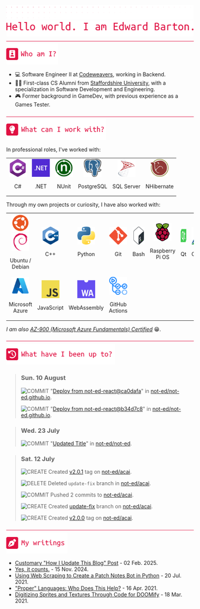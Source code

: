 <div align="left">
<img src="./greebles/dots.png">
<img src="./greebles/hero-greeting.png" alt="Hello, world. I am Edward Barton.">
</div>

<img align="center" width=1021 height=1 src="./greebles/line.png">

<div align="left">
<img src="./greebles/header-about.png" alt="Who am I?"></img>

- :computer: Software Engineer II at [Codeweavers](https://www.codeweavers.net/), working in Backend.
- :student: First-class CS Alumni from [Staffordshire University](https://www.staffs.ac.uk/), with a specialization in Software Development and Engineering.
- :video_game: Former background in GameDev, with previous experience as a Games Tester.
 
</div>

<img align="center" width=1021 height=1 src="./greebles/line.png">

<div align="left">
<img src="./greebles/header-technologies.png" alt="What can I work with?"></img>

In professional roles, I've worked with:

<table align="center">
<tr>
<td align="center">
<img width=48 height=48 src="./greebles/tech/csharp.png">

C#
</td>
<td align="center">
<img width=48 height=48 src="./greebles/tech/dotnet.png">

.NET
</td>
<td align="center">
<img width=48 height=48 src="./greebles/tech/nunit.png">

NUnit
</td>
<td align="center">
<img width=48 height=48 src="./greebles/tech/postgresql.png">

PostgreSQL
</td>
<td align="center">
<img width=48 height=48 src="./greebles/tech/sqlserver.png">

SQL Server
</td>
<td align="center">
<img width=48 height=48 src="./greebles/tech/nhibernate.png">

NHibernate
</td>
<tr>
</table>

Through my own projects or curiosity, I have also worked with:

<table align="center">
<tr>
<td align="center">
<img width=48 height=48 src="./greebles/tech/ubuntu.png">
<img width=48 height=48 src="./greebles/tech/debian.png">

Ubuntu / Debian
</td>
<td align="center">
<img width=48 height=48 src="./greebles/tech/cplusplus.png">

C++
</td>
<td align="center">
<img width=48 height=48 src="./greebles/tech/python.png">

Python
</td>
<td align="center">
<img width=48 height=48 src="./greebles/tech/git.png">

Git
</td>
<td align="center">
<img width=48 height=48 src="./greebles/tech/bash.png">

Bash
</td>
<td align="center">
<img width=48 height=48 src="./greebles/tech/raspberrypi.png">

Raspberry Pi OS
</td>
<td align="center">
<img width=48 height=48 src="./greebles/tech/qt.png">

Qt
</td>
<td align="center">
<img width=48 height=48 src="./greebles/tech/cmake.png">

CMake
</td>
</tr>
<tr>
<td align="center">
<img width=48 height=48 src="./greebles/tech/azure.png">

Microsoft Azure
</td>
<td align="center">
<img width=48 height=48 src="./greebles/tech/javascript.png">

JavaScript
</td>
<td align="center">
<img width=48 height=48 src="./greebles/tech/webassembly.png">

WebAssembly
</td>
<td align="center">
<img width=48 height=48 src="./greebles/tech/githubactions.png">

GitHub Actions
</td>
</tr>
</table>

*I am also [AZ-900 (Microsoft Azure Fundamentals) Certified](https://learn.microsoft.com/en-gb/users/not-ed/credentials/84505f8dcf8a6f35)* :grin:.

</div>

<img align="center" width=1021 height=1 src="./greebles/line.png">

<div align="left">
<img src="./greebles/header-history.png" alt="What have I been up to?"></img>

<!-- Content is removed and re-populated here automatically by Github actions, do not put anything here manually.-->
<!-- HISTORY_START -->

> ### Sun. 10 August
>
> ![COMMIT](https://img.shields.io/badge/COMMIT-1173E0?style=flat-square) "[Deploy from not-ed-react@ca0dafa](https://github.com/not-ed/not-ed.github.io/commit/88c0db5890709afcbe1504d8076d93a6e2f9a030)" in [not-ed/not-ed.github.io](https://github.com/not-ed/not-ed.github.io).
>
> ![COMMIT](https://img.shields.io/badge/COMMIT-1173E0?style=flat-square) "[Deploy from not-ed-react@b34d7c8](https://github.com/not-ed/not-ed.github.io/commit/56860c7500fdeb46a713158d4204c8a96040e0c7)" in [not-ed/not-ed.github.io](https://github.com/not-ed/not-ed.github.io).

> ### Wed. 23 July
>
> ![COMMIT](https://img.shields.io/badge/COMMIT-1173E0?style=flat-square) "[Updated Title](https://github.com/not-ed/not-ed/commit/8df9edd12feb3c9e5fc0115047936b4b79741bb8)" in [not-ed/not-ed](https://github.com/not-ed/not-ed).

> ### Sat. 12 July
>
> ![CREATE](https://img.shields.io/badge/CREATE-11E05E?style=flat-square) Created [v2.0.1](https://github.com/not-ed/acai/releases/tag/v2.0.1) tag on [not-ed/acai](https://github.com/not-ed/acai).
>
> ![DELETE](https://img.shields.io/badge/DELETE-E01142?style=flat-square) Deleted `update-fix` branch in [not-ed/acai](https://github.com/not-ed/acai).
>
> ![COMMIT](https://img.shields.io/badge/COMMIT-1173E0?style=flat-square) Pushed 2 commits to [not-ed/acai](https://github.com/not-ed/acai).
>
> ![CREATE](https://img.shields.io/badge/CREATE-11E05E?style=flat-square) Created [update-fix](https://github.com/not-ed/acai/tree/update-fix) branch on [not-ed/acai](https://github.com/not-ed/acai).
>
> ![CREATE](https://img.shields.io/badge/CREATE-11E05E?style=flat-square) Created [v2.0.0](https://github.com/not-ed/acai/releases/tag/v2.0.0) tag on [not-ed/acai](https://github.com/not-ed/acai).

<!-- HISTORY_END -->

</div>

<img align="center" width=1021 height=1 src="./greebles/line.png" alt="My writings">

<div align="left">
<img src="./greebles/header-articles.png"></img>
<!-- Content is removed and re-populated here automatically by Github actions, do not put anything here manually.-->
<!-- FEED_START -->

- [Customary "How I Update This Blog" Post](https://blog.not-ed.com/posts/customary-how-i-update-this-blog-post/) - 02 Feb. 2025.
- [Yes, it counts.](https://blog.not-ed.com/posts/yes-it-counts/) - 15 Nov. 2024.
- [Using Web Scraping to Create a Patch Notes Bot in Python](https://blog.not-ed.com/posts/web-scraping-patch-notes/) - 20 Jul. 2021.
- ["Proper" Languages: Who Does This Help?](https://blog.not-ed.com/posts/proper-languages/) - 16 Apr. 2021.
- [Digitizing Sprites and Textures Through Code for DOOMify](https://blog.not-ed.com/posts/digitizing-sprites-doomify/) - 18 Mar. 2021.
<!-- FEED_END -->
</div>
